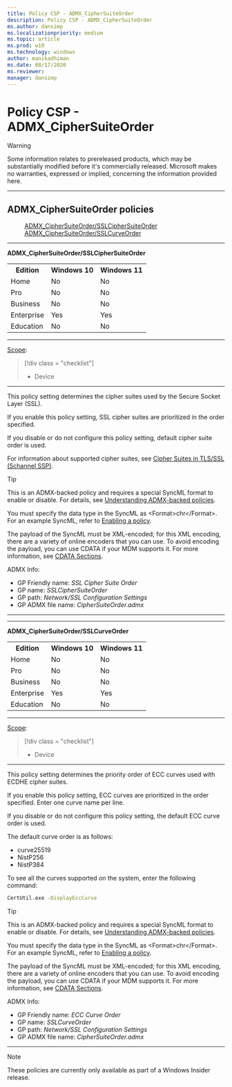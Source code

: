 ```yaml
---
title: Policy CSP - ADMX_CipherSuiteOrder
description: Policy CSP - ADMX_CipherSuiteOrder
ms.author: dansimp
ms.localizationpriority: medium
ms.topic: article
ms.prod: w10
ms.technology: windows
author: manikadhiman
ms.date: 08/17/2020
ms.reviewer: 
manager: dansimp
---
```


# Policy CSP - ADMX_CipherSuiteOrder

> [!WARNING]
> Some information relates to prereleased products, which may be substantially modified before it's commercially released. Microsoft makes no warranties, expressed or implied, concerning the information provided here.

<hr/>

<!--Policies-->
## ADMX_CipherSuiteOrder policies  

<dl>
  <dd>
    <a href="#admx-ciphersuiteorder-sslciphersuiteorder">ADMX_CipherSuiteOrder/SSLCipherSuiteOrder</a>
  </dd>
  <dd>
    <a href="#admx-ciphersuiteorder-sslcurveorder">ADMX_CipherSuiteOrder/SSLCurveOrder</a>
  </dd>
</dl>


<hr/>

<!--Policy-->
<a href="" id="admx-ciphersuiteorder-sslciphersuiteorder"></a>**ADMX_CipherSuiteOrder/SSLCipherSuiteOrder**  

<!--SupportedSKUs-->
<table>
<tr>
    <th>Edition</th>
    <th>Windows 10</th>
    <th>Windows 11</th>
</tr>
<tr>
    <td>Home</td>
    <td>No</td>
    <td>No</td>
</tr>
<tr>
    <td>Pro</td>
    <td>No</td>
    <td>No</td>
</tr>
<tr>
    <td>Business</td>
    <td>No</td>
    <td>No</td>
</tr>
<tr>
    <td>Enterprise</td>
    <td>Yes</td>
    <td>Yes</td>
</tr>
<tr>
    <td>Education</td>
    <td>No</td>
    <td>No</td>
</tr>
</table>

<!--/SupportedSKUs-->
<hr/>

<!--Scope-->
[Scope](./policy-configuration-service-provider.md#policy-scope):

> [!div class = "checklist"]
> * Device

<hr/>

<!--/Scope-->
<!--Description-->
This policy setting determines the cipher suites used by the Secure Socket Layer (SSL).

If you enable this policy setting, SSL cipher suites are prioritized in the order specified.

If you disable or do not configure this policy setting, default cipher suite order is used.

For information about supported cipher suites, see [Cipher Suites in TLS/SSL (Schannel SSP)](/windows/win32/secauthn/cipher-suites-in-schannel).

<!--/Description-->
> [!TIP]
> This is an ADMX-backed policy and requires a special SyncML format to enable or disable.  For details, see [Understanding ADMX-backed policies](./understanding-admx-backed-policies.md).
> 
> You must specify the data type in the SyncML as &lt;Format&gt;chr&lt;/Format&gt;. For an example SyncML, refer to [Enabling a policy](./understanding-admx-backed-policies.md#enabling-a-policy).
> 
> The payload of the SyncML must be XML-encoded; for this XML encoding, there are a variety of online encoders that you can use. To avoid encoding the payload, you can use CDATA if your MDM supports it.  For more information, see [CDATA Sections](http://www.w3.org/TR/REC-xml/#sec-cdata-sect).

<!--ADMXBacked-->
ADMX Info:  
-   GP Friendly name: *SSL Cipher Suite Order*
-   GP name: *SSLCipherSuiteOrder*
-   GP path: *Network/SSL Configuration Settings*
-   GP ADMX file name: *CipherSuiteOrder.admx*

<!--/ADMXBacked-->
<!--/Policy-->
<hr/>

<hr/>

<!--Policy-->
<a href="" id="admx-ciphersuiteorder-sslcurveorder"></a>**ADMX_CipherSuiteOrder/SSLCurveOrder**  

<!--SupportedSKUs-->
<table>
<tr>
    <th>Edition</th>
    <th>Windows 10</th>
    <th>Windows 11</th>
</tr>
<tr>
    <td>Home</td>
    <td>No</td>
    <td>No</td>
</tr>
<tr>
    <td>Pro</td>
    <td>No</td>
    <td>No</td>
</tr>
<tr>
    <td>Business</td>
    <td>No</td>
    <td>No</td>
</tr>
<tr>
    <td>Enterprise</td>
    <td>Yes</td>
    <td>Yes</td>
</tr>
<tr>
    <td>Education</td>
    <td>No</td>
    <td>No</td>
</tr>
</table>

<!--/SupportedSKUs-->
<hr/>

<!--Scope-->
[Scope](./policy-configuration-service-provider.md#policy-scope):

> [!div class = "checklist"]
> * Device

<hr/>

<!--/Scope-->
<!--Description-->
This policy setting determines the priority order of ECC curves used with ECDHE cipher suites.

If you enable this policy setting, ECC curves are prioritized in the order specified. Enter one curve name per line.

If you disable or do not configure this policy setting, the default ECC curve order is used.

The default curve order is as follows:

- curve25519
- NistP256
- NistP384

To see all the curves supported on the system, enter the following command:

``` cmd
CertUtil.exe -DisplayEccCurve
```

<!--/Description-->
> [!TIP]
> This is an ADMX-backed policy and requires a special SyncML format to enable or disable.  For details, see [Understanding ADMX-backed policies](./understanding-admx-backed-policies.md).
> 
> You must specify the data type in the SyncML as &lt;Format&gt;chr&lt;/Format&gt;. For an example SyncML, refer to [Enabling a policy](./understanding-admx-backed-policies.md#enabling-a-policy).
> 
> The payload of the SyncML must be XML-encoded; for this XML encoding, there are a variety of online encoders that you can use. To avoid encoding the payload, you can use CDATA if your MDM supports it.  For more information, see [CDATA Sections](http://www.w3.org/TR/REC-xml/#sec-cdata-sect).

<!--ADMXBacked-->
ADMX Info:  
-   GP Friendly name: *ECC Curve Order*
-   GP name: *SSLCurveOrder*
-   GP path: *Network/SSL Configuration Settings*
-   GP ADMX file name: *CipherSuiteOrder.admx*

<!--/ADMXBacked-->
<!--/Policy-->
<hr/>

> [!NOTE]
> These policies are currently only available as part of a Windows Insider release.

<!--/Policies-->
